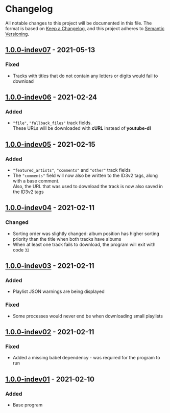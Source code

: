 <!-- markdownlint-disable MD024 -->

# Changelog #

All notable changes to this project will be documented in this file.
The format is based on [Keep a Changelog](https://keepachangelog.com/en/1.0.0/),
and this project adheres to [Semantic Versioning](https://semver.org/spec/v2.0.0.html).

## [1.0.0-indev07] - 2021-05-13 ##

[1.0.0-indev07]: https://github.com/mfederczuk/youtube-dl-playlist/releases/tag/v1.0.0-indev07

### Fixed ###

* Tracks with titles that do not contain any letters or digits would fail to download

## [1.0.0-indev06] - 2021-02-24 ##

[1.0.0-indev06]: https://github.com/mfederczuk/youtube-dl-playlist/releases/tag/v1.0.0-indev06

### Added ###

* `"file"`, `"fallback_files"` track fields.  
  These URLs will be downloaded with **cURL** instead of **youtube-dl**

## [1.0.0-indev05] - 2021-02-15 ##

[1.0.0-indev05]: https://github.com/mfederczuk/youtube-dl-playlist/releases/tag/v1.0.0-indev05

### Added ###

* `"featured_artists"`, `"comments"` and `"other"` track fields
* The `"comments"` field will now also be written to the ID3v2 tags, along with a base comment.  
  Also, the URL that was used to download the track is now also saved in the ID3v2 tags

## [1.0.0-indev04] - 2021-02-11 ##

[1.0.0-indev04]: https://github.com/mfederczuk/youtube-dl-playlist/releases/tag/v1.0.0-indev04

### Changed ###

* Sorting order was slightly changed: album position has higher sorting priority than the title when both tracks have
  albums
* When at least one track fails to download, the program will exit with code `32`

## [1.0.0-indev03] - 2021-02-11 ##

[1.0.0-indev03]: https://github.com/mfederczuk/youtube-dl-playlist/releases/tag/v1.0.0-indev03

### Added ###

* Playlist JSON warnings are being displayed

### Fixed ###

* Some processes would never end be when downloading small playlists

## [1.0.0-indev02] - 2021-02-11 ##

[1.0.0-indev02]: https://github.com/mfederczuk/youtube-dl-playlist/releases/tag/v1.0.0-indev02

### Fixed ###

* Added a missing babel dependency - was required for the program to run

## [1.0.0-indev01] - 2021-02-10 ##

[1.0.0-indev01]: https://github.com/mfederczuk/youtube-dl-playlist/releases/tag/v1.0.0-indev01

### Added ###

* Base program
